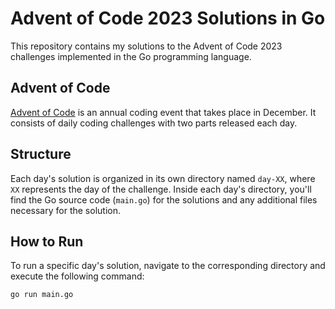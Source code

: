 # Advent of Code 2023 Solutions in Go

This repository contains my solutions to the Advent of Code 2023 challenges implemented in the Go programming language.

## Advent of Code

[Advent of Code](https://adventofcode.com/) is an annual coding event that takes place in December. It consists of daily coding challenges with two parts released each day.

## Structure

Each day's solution is organized in its own directory named `day-XX`, where `XX` represents the day of the challenge. Inside each day's directory, you'll find the Go source code (`main.go`) for the solutions and any additional files necessary for the solution.

## How to Run

To run a specific day's solution, navigate to the corresponding directory and execute the following command:

```bash
go run main.go
